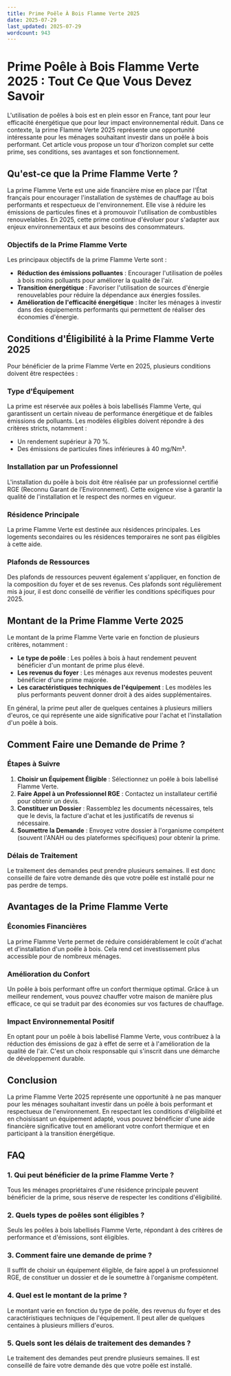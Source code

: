 ```yaml
---
title: Prime Poêle À Bois Flamme Verte 2025
date: 2025-07-29
last_updated: 2025-07-29
wordcount: 943
---
```


# Prime Poêle à Bois Flamme Verte 2025 : Tout Ce Que Vous Devez Savoir

L'utilisation de poêles à bois est en plein essor en France, tant pour leur efficacité énergétique que pour leur impact environnemental réduit. Dans ce contexte, la prime Flamme Verte 2025 représente une opportunité intéressante pour les ménages souhaitant investir dans un poêle à bois performant. Cet article vous propose un tour d'horizon complet sur cette prime, ses conditions, ses avantages et son fonctionnement.

## Qu'est-ce que la Prime Flamme Verte ?

La prime Flamme Verte est une aide financière mise en place par l'État français pour encourager l'installation de systèmes de chauffage au bois performants et respectueux de l'environnement. Elle vise à réduire les émissions de particules fines et à promouvoir l'utilisation de combustibles renouvelables. En 2025, cette prime continue d'évoluer pour s'adapter aux enjeux environnementaux et aux besoins des consommateurs.

### Objectifs de la Prime Flamme Verte

Les principaux objectifs de la prime Flamme Verte sont :

- **Réduction des émissions polluantes** : Encourager l'utilisation de poêles à bois moins polluants pour améliorer la qualité de l'air.
- **Transition énergétique** : Favoriser l'utilisation de sources d'énergie renouvelables pour réduire la dépendance aux énergies fossiles.
- **Amélioration de l'efficacité énergétique** : Inciter les ménages à investir dans des équipements performants qui permettent de réaliser des économies d'énergie.

## Conditions d'Éligibilité à la Prime Flamme Verte 2025

Pour bénéficier de la prime Flamme Verte en 2025, plusieurs conditions doivent être respectées :

### Type d'Équipement

La prime est réservée aux poêles à bois labellisés Flamme Verte, qui garantissent un certain niveau de performance énergétique et de faibles émissions de polluants. Les modèles éligibles doivent répondre à des critères stricts, notamment :

- Un rendement supérieur à 70 %.
- Des émissions de particules fines inférieures à 40 mg/Nm³.

### Installation par un Professionnel

L'installation du poêle à bois doit être réalisée par un professionnel certifié RGE (Reconnu Garant de l’Environnement). Cette exigence vise à garantir la qualité de l'installation et le respect des normes en vigueur.

### Résidence Principale

La prime Flamme Verte est destinée aux résidences principales. Les logements secondaires ou les résidences temporaires ne sont pas éligibles à cette aide.

### Plafonds de Ressources

Des plafonds de ressources peuvent également s'appliquer, en fonction de la composition du foyer et de ses revenus. Ces plafonds sont régulièrement mis à jour, il est donc conseillé de vérifier les conditions spécifiques pour 2025.

## Montant de la Prime Flamme Verte 2025

Le montant de la prime Flamme Verte varie en fonction de plusieurs critères, notamment :

- **Le type de poêle** : Les poêles à bois à haut rendement peuvent bénéficier d'un montant de prime plus élevé.
- **Les revenus du foyer** : Les ménages aux revenus modestes peuvent bénéficier d'une prime majorée.
- **Les caractéristiques techniques de l'équipement** : Les modèles les plus performants peuvent donner droit à des aides supplémentaires.

En général, la prime peut aller de quelques centaines à plusieurs milliers d'euros, ce qui représente une aide significative pour l'achat et l'installation d'un poêle à bois.

## Comment Faire une Demande de Prime ?

### Étapes à Suivre

1. **Choisir un Équipement Éligible** : Sélectionnez un poêle à bois labellisé Flamme Verte.
2. **Faire Appel à un Professionnel RGE** : Contactez un installateur certifié pour obtenir un devis.
3. **Constituer un Dossier** : Rassemblez les documents nécessaires, tels que le devis, la facture d'achat et les justificatifs de revenus si nécessaire.
4. **Soumettre la Demande** : Envoyez votre dossier à l'organisme compétent (souvent l'ANAH ou des plateformes spécifiques) pour obtenir la prime.

### Délais de Traitement

Le traitement des demandes peut prendre plusieurs semaines. Il est donc conseillé de faire votre demande dès que votre poêle est installé pour ne pas perdre de temps.

## Avantages de la Prime Flamme Verte

### Économies Financières

La prime Flamme Verte permet de réduire considérablement le coût d'achat et d'installation d'un poêle à bois. Cela rend cet investissement plus accessible pour de nombreux ménages.

### Amélioration du Confort

Un poêle à bois performant offre un confort thermique optimal. Grâce à un meilleur rendement, vous pouvez chauffer votre maison de manière plus efficace, ce qui se traduit par des économies sur vos factures de chauffage.

### Impact Environnemental Positif

En optant pour un poêle à bois labellisé Flamme Verte, vous contribuez à la réduction des émissions de gaz à effet de serre et à l'amélioration de la qualité de l'air. C'est un choix responsable qui s'inscrit dans une démarche de développement durable.

## Conclusion

La prime Flamme Verte 2025 représente une opportunité à ne pas manquer pour les ménages souhaitant investir dans un poêle à bois performant et respectueux de l'environnement. En respectant les conditions d'éligibilité et en choisissant un équipement adapté, vous pouvez bénéficier d'une aide financière significative tout en améliorant votre confort thermique et en participant à la transition énergétique.

## FAQ

### 1. Qui peut bénéficier de la prime Flamme Verte ?

Tous les ménages propriétaires d'une résidence principale peuvent bénéficier de la prime, sous réserve de respecter les conditions d'éligibilité.

### 2. Quels types de poêles sont éligibles ?

Seuls les poêles à bois labellisés Flamme Verte, répondant à des critères de performance et d'émissions, sont éligibles.

### 3. Comment faire une demande de prime ?

Il suffit de choisir un équipement éligible, de faire appel à un professionnel RGE, de constituer un dossier et de le soumettre à l'organisme compétent.

### 4. Quel est le montant de la prime ?

Le montant varie en fonction du type de poêle, des revenus du foyer et des caractéristiques techniques de l'équipement. Il peut aller de quelques centaines à plusieurs milliers d'euros.

### 5. Quels sont les délais de traitement des demandes ?

Le traitement des demandes peut prendre plusieurs semaines. Il est conseillé de faire votre demande dès que votre poêle est installé.